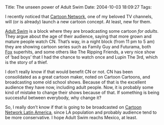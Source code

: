 Title: The unseen power of Adult Swim
Date: 2004-10-03 18:09:27
Tags: 

<p>I recently noticed that <a href="http://web.archive.org/web/20041018111240/http://www.cartoonnetwork.com/">Cartoon Network</a>, one of my beloved TV channels, will (or is already) launch a new cartoon concept. At least, new for them.</p>

<p><a href="http://web.archive.org/web/20041018111240/http://www.cartoonnetwork.com/gen/asfaq/index.html">Adult Swim</a> is a block where they are broadcasting some cartoon <em>for adults</em>. They argue about the age of their audience, saying that more grown and mature people watch CN. That’s way, in a night block (from 11&#160;pm to 5 am) they are showing cartoon series such as Family Guy and Futurama, both <a href="http://web.archive.org/web/20041018111240/http://www.fox.com/">Fox</a> superhits, and some others like The Ripping Friends, a very nice show of ‘bad boys’ that I had the chance to watch once and Lupin The 3rd, which is the story of a thief.</p>

<p>I don’t really know if that would benefit CN or not. CN has been consolidated as a great cartoon maker, noted on Cartoon Cartoons, and broadcasting some old school shows. Because of that is the excellent audience they have now, including adult people. Now, it is probably some kind of mistake to change their shows because of that. If something is being successful between everybody, why change it?</p>

<p>So, I really don’t know if that is going to be broadcasted on <a href="http://web.archive.org/web/20041018111240/http://www.cartoonnetworkla.com/">Cartoon Network Latin America</a>, since LA population and probably audience tend to be more conservative. I hope Adult Swim reachs Mexico, at least.</p>

